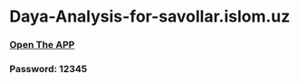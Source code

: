 # Daya-Analysis-for-savollar.islom.uz

### [Open The APP](https://abubakr1710-data-analysis-for-savollar--data-analysisapp-tdez56.streamlit.app/)
### Password: 12345